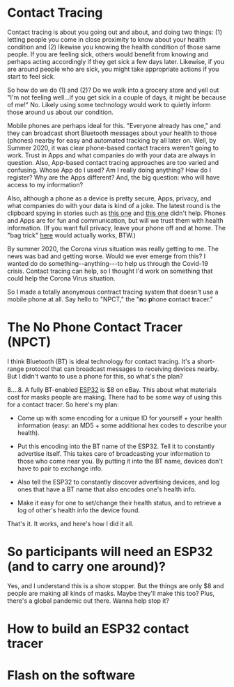 # Contact Tracing

Contact tracing is about you going out and about, and doing two things: (1) letting people you come in close proximity to know about your health condition and (2) likewise you knowing the health condition of those same people. If you are feeling sick, others would benefit from knowing and perhaps acting accordingly if they get sick a few days later.  Likewise, if you are around people who are sick, you might take appropriate actions if you start to feel sick.

So how do we do (1) and (2)?  Do we walk into a grocery store and yell out "I'm not feeling well...if you get sick in a couple of days, it might be because of me!" No.  Likely using some technology would work to quietly inform those around us about our condition.

Mobile phones are perhaps ideal for this. "Everyone already has one," and they can broadcast short Bluetooth messages about your health to those (phones) nearby for easy and automated tracking by all later on. Well, by Summer 2020, it was clear phone-based contact tracers weren't going to work. Trust in Apps and what companies do with your data are always in question. Also, App-based contact tracing approaches are too varied and confusing. Whose App do I used? Am I really doing anything? How do I register?  Why are the Apps different? And, the big question: who will have access to my information? 

Also, although a phone as a device is pretty secure, Apps, privacy, and what companies do with your data is kind of a joke.  The latest round is the clipboard spying in stories such as [this one](https://www.computing.co.uk/news/4017082/tiktok-spying-clipboard-researchers-warn-iphone-users) and [this one](https://www.forbes.com/sites/daveywinder/2020/07/04/apple-ios-14-catches-microsofts-linkedin-spying-on-clipboard-tiktok-apps-privacy-iphone-ipad-macbook/#ecac5085896e) didn't help. Phones and Apps are for fun and communication, but will we trust them with health information. (If you want full privacy, leave your phone off and at home. The "bag trick" [here](https://youtu.be/s3poKUuvtyM?t=55) would actually works, BTW.)

By summer 2020, the Corona virus situation was really getting to me. The news was bad and getting worse.  Would we ever emerge from this?  I wanted do do something--anything---to help us through the Covid-19 crisis. Contact tracing can help, so I thought I'd work on something that could help the Corona Virus situation.

So I made a totally anonymous contract tracing system that doesn't use a mobile phone at all. Say hello to "NPCT," the "**n**o **p**hone **c**ontact **t**racer."

# The No Phone Contact Tracer (NPCT)

I think Bluetooth (BT) is ideal technology for contact tracing. It's a short-range protocol that can broadcast messages to receiving devices nearby. But I didn't wanto to use a phone for this, so what's the plan?

$8....$8. A fully BT-enabled [ESP32](https://esp32.com) is $8 on eBay. This about what materials cost for masks people are making.  There had to be some way of using this for a contact tracer.  So here's my plan:

* Come up with some encoding for a unique ID for yourself + your health information (easy: an MD5 + some additional hex codes to describe your health).

* Put this encoding into the BT name of the ESP32. Tell it to constantly advertise itself. This takes care of broadcasting your information to those who come near you. By putting it into the BT name, devices don't have to pair to exchange info.

* Also tell the ESP32 to constantly discover advertising devices, and log ones that have a BT name that also encodes one's health info. 

* Make it easy for one to set/change their health status, and to retrieve a log of other's health info the device found.

That's it. It works, and here's how I did it all. 

# So participants will need an ESP32 (and to carry one around)?

Yes, and I understand this is a show stopper.  But the things are only $8 and people are making all kinds of masks. Maybe they'll make this too? Plus, there's a global pandemic out there. Wanna help stop it?


# How to build an ESP32 contact tracer

# Flash on the software






